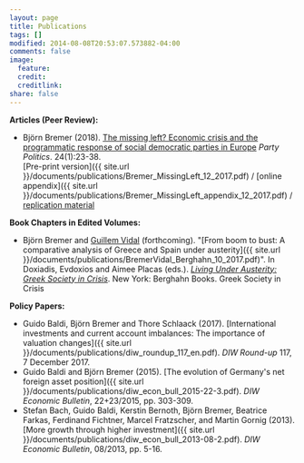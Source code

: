 ```yaml
---
layout: page
title: Publications
tags: []
modified: 2014-08-08T20:53:07.573882-04:00
comments: false
image:
  feature:
  credit:
  creditlink: 
share: false
---
```


**Articles (Peer Review):**

* Björn Bremer (2018). [The missing left? Economic crisis and the programmatic response of social democratic parties in Europe](http://journals.sagepub.com/doi/abs/10.1177/1354068817740745) *Party Politics*. 24(1):23-38. <br/>
[Pre-print version]({{ site.url }}/documents/publications/Bremer_MissingLeft_12_2017.pdf) / [online appendix]({{ site.url }}/documents/publications/Bremer_MissingLeft_appendix_12_2017.pdf) / [replication material](https://dataverse.harvard.edu/dataset.xhtml?persistentId=doi:10.7910/DVN/LBO6KC)

**Book Chapters in Edited Volumes:**

* Björn Bremer and [Guillem Vidal](http://guillemvidal.eu/) (forthcoming). "[From boom to bust: A comparative analysis of Greece and Spain under austerity]({{ site.url }}/documents/publications/BremerVidal_Berghahn_10_2017.pdf)". In Doxiadis, Evdoxios and Aimee Placas (eds.). *[Living Under Austerity: Greek Society in Crisis](http://www.berghahnbooks.com/title/DoxiadisLiving)*. New York: Berghahn Books.
Greek Society in Crisis

**Policy Papers:**

* Guido Baldi, Björn Bremer and Thore Schlaack (2017). [International investments and current account imbalances: The importance of valuation changes]({{ site.url }}/documents/publications/diw_roundup_117_en.pdf). *DIW Round-up* 117, 7 December 2017. 
* Guido Baldi and Björn Bremer (2015). [The evolution of Germany's net foreign asset position]({{ site.url }}/documents/publications/diw_econ_bull_2015-22-3.pdf). *DIW Economic Bulletin*, 22+23/2015, pp. 303-309.
* Stefan Bach, Guido Baldi, Kerstin Bernoth, Björn Bremer, Beatrice Farkas, Ferdinand Fichtner, Marcel Fratzscher, and Martin Gornig (2013). [More growth through higher investment]({{ site.url }}/documents/publications/diw_econ_bull_2013-08-2.pdf). *DIW Economic Bulletin*, 08/2013, pp. 5-16.